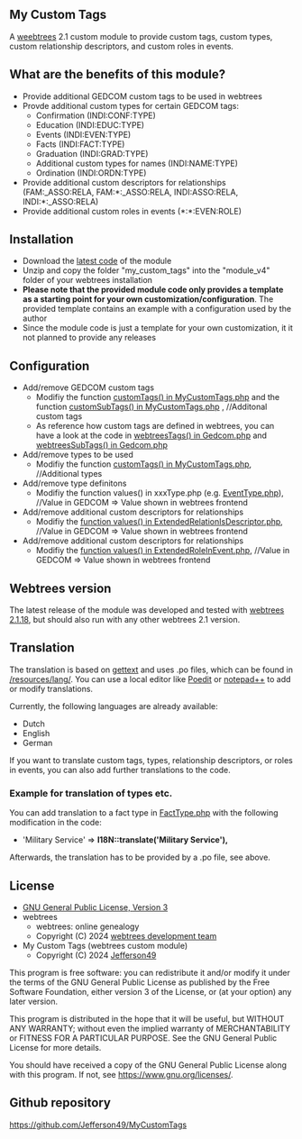 ## My Custom Tags
A [weebtrees](https://webtrees.net) 2.1 custom module to provide custom tags, custom types, custom relationship descriptors, and custom roles in events.

## What are the benefits of this module?
+ Provide additional GEDCOM custom tags to be used in webtrees
+ Provde additional custom types for certain GEDCOM tags:
    + Confirmation (INDI:CONF:TYPE)
    + Education (INDI:EDUC:TYPE)
    + Events (INDI:EVEN:TYPE)
    + Facts (INDI:FACT:TYPE)
    + Graduation (INDI:GRAD:TYPE)
    + Additional custom types for names (INDI:NAME:TYPE)
    + Ordination (INDI:ORDN:TYPE)
+ Provide additional custom descriptors for relationships (FAM:_ASSO:RELA, FAM:\*:_ASSO:RELA, INDI:ASSO:RELA, INDI:\*:_ASSO:RELA)
+ Provide additional custom roles in events (\*:\*:EVEN:ROLE)

## Installation
+ Download the [latest code](https://github.com/Jefferson49/MyCustomTags/releases/latest) of the module
+ Unzip and copy the folder "my_custom_tags" into the "module_v4" folder of your webtrees installation
+ **Please note that the provided module code only provides a template as a starting point for your own customization/configuration**. The provided template contains an example with a configuration used by the author
+ Since the module code is just a template for your own customization, it it not planned to provide any releases

## Configuration
+ Add/remove GEDCOM custom tags
    + Modifiy the function [customTags() in MyCustomTags.php](my_custom_tags/MyCustomTags.php#L168) and the function [customSubTags() in MyCustomTags.php](my_custom_tags/MyCustomTags.php#L211) , //Additonal custom tags
    + As reference how custom tags are defined in webtrees, you can have a look at the code in [webtreesTags() in Gedcom.php](https://github.com/fisharebest/webtrees/blob/main/app/Gedcom.php#L891) and [webtreesSubTags() in Gedcom.php](https://github.com/fisharebest/webtrees/blob/main/app/Gedcom.php#L944)
+ Add/remove types to be used
    + Modifiy the function [customTags() in MyCustomTags.php](my_custom_tags/MyCustomTags.php#L176), //Additional types
+ Add/remove type definitons
    + Modifiy the function values() in xxxType.php (e.g. [EventType.php](my_custom_tags/EventType.php#L45)), //Value in GEDCOM  => Value shown in webtrees frontend
+ Add/remove additional custom descriptors for relationships
    + Modifiy the [function values() in ExtendedRelationIsDescriptor.php](my_custom_tags/ExtendedRelationIsDescriptor.php#L48), //Value in GEDCOM  => Value shown in webtrees frontend
+ Add/remove additional custom descriptors for relationships
    + Modifiy the [function values() in ExtendedRoleInEvent.php](my_custom_tags/ExtendedRoleInEvent.php#L45), //Value in GEDCOM  => Value shown in webtrees frontend

## Webtrees version
The latest release of the module was developed and tested with [webtrees 2.1.18](https://webtrees.net/download), but should also run with any other webtrees 2.1 version.

## Translation
The translation is based on [gettext](https://en.wikipedia.org/wiki/Gettext) and uses .po files, which can be found in [/resources/lang/](resources/lang/). You can use a local editor like [Poedit](https://poedit.net/) or [notepad++](https://notepad-plus-plus.org/) to add or modify translations.

Currently, the following languages are already available:
+ Dutch
+ English
+ German

If you want to translate custom tags, types, relationship descriptors, or roles in events, you can also add further translations to the code. 

### Example for translation of types etc.
You can add translation to a fact type in [FactType.php](my_custom_tags/FactType.php#L44) with the following modification in the code:
+ 'Military Service'           => **I18N::translate('Military Service'),**

Afterwards, the translation has to be provided by a .po file, see above.

## License
+ [GNU General Public License, Version 3](LICENSE.md)
+ webtrees
    + webtrees: online genealogy
    + Copyright (C) 2024 [webtrees development team](http://webtrees.net)
+ My Custom Tags (webtrees custom module)
    + Copyright (C) 2024 [Jefferson49](https://github.com/Jefferson49)

This program is free software: you can redistribute it and/or modify it under the terms of the GNU General Public License as published by the Free Software Foundation, either version 3 of the License, or (at your option) any later version.

This program is distributed in the hope that it will be useful, but WITHOUT ANY WARRANTY; without even the implied warranty of MERCHANTABILITY or FITNESS FOR A PARTICULAR PURPOSE. See the GNU General Public License for more details.

You should have received a copy of the GNU General Public License along with this program. If not, see https://www.gnu.org/licenses/.

## Github repository
https://github.com/Jefferson49/MyCustomTags
